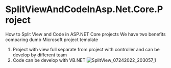 # SplitViewAndCodeInAsp.Net.Core.Project
How to Split View and Code in ASP.NET Core projects
We have two benefits comparing dumb Microsoft project template
1. Project with view full separate from project with controller and can be develop by different team
2. Code can be develop with VB.NET
![SplitView_07242022_203057_1](https://user-images.githubusercontent.com/104725261/180777860-947c490f-af20-494c-b0a4-8a5df21c3e96.png)
